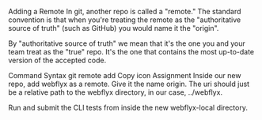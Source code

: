 Adding a Remote
In git, another repo is called a "remote." The standard convention is that when you're treating the remote as the "authoritative source of truth" (such as GitHub) you would name it the "origin".

By "authoritative source of truth" we mean that it's the one you and your team treat as the "true" repo. It's the one that contains the most up-to-date version of the accepted code.

Command Syntax
git remote add <name> <uri>
Copy icon
Assignment
Inside our new repo, add webflyx as a remote. Give it the name origin. The uri should just be a relative path to the webflyx directory, in our case, ../webflyx.

Run and submit the CLI tests from inside the new webflyx-local directory.
